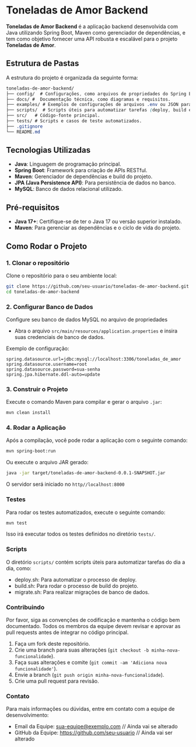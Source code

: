 # Toneladas de Amor Backend

**Toneladas de Amor Backend** é a aplicação backend desenvolvida com Java utilizando Spring Boot, Maven como gerenciador de dependências, e tem como objetivo fornecer uma API robusta e escalável para o projeto **Toneladas de Amor**.

## Estrutura de Pastas

A estrutura do projeto é organizada da seguinte forma:

```css
toneladas-de-amor-backend/
├── config/  # Configurações, como arquivos de propriedades do Spring Boot.
├── docs/ #  Documentação técnica, como diagramas e requisitos.
├── examples/ # Exemplos de configurações de arquivos .env ou JSON para testes.
├── scripts/  # Scripts úteis para automatizar tarefas (deploy, build etc.).
├── src/   # Código-fonte principal.
├── tests/ # Scripts e casos de teste automatizados.
├── .gitignore
└── README.md
```

## Tecnologias Utilizadas

- **Java**: Linguagem de programação principal.
- **Spring Boot**: Framework para criação de APIs RESTful.
- **Maven**: Gerenciador de dependências e build do projeto.
- **JPA (Java Persistence API)**: Para persistência de dados no banco.
- **MySQL**: Banco de dados relacional utilizado.

## Pré-requisitos

- **Java 17+**: Certifique-se de ter o Java 17 ou versão superior instalado.
- **Maven**: Para gerenciar as dependências e o ciclo de vida do projeto.

## Como Rodar o Projeto

### 1. Clonar o repositório

Clone o repositório para o seu ambiente local:

```bash
git clone https://github.com/seu-usuario/toneladas-de-amor-backend.git
cd toneladas-de-amor-backend
```

### 2. Configurar Banco de Dados

Configure seu banco de dados MySQL no arquivo de propriedades

- Abra o arquivo `src/main/resources/application.properties` e insira suas credenciais de banco de dados.

Exemplo de configuração:

```properties
spring.datasource.url=jdbc:mysql://localhost:3306/toneladas_de_amor
spring.datasource.username=root
spring.datasource.password=sua-senha
spring.jpa.hibernate.ddl-auto=update
```

### 3. Construir o Projeto

Execute o comando Maven para compilar e gerar o arquivo `.jar`:

```bash
mvn clean install
```

### 4. Rodar a Aplicação

Após a compilação, você pode rodar a aplicação com o seguinte comando:

```bash
mvn spring-boot:run
```

Ou execute o arquivo JAR gerado:

```bash
java -jar target/toneladas-de-amor-backend-0.0.1-SNAPSHOT.jar
```

O servidor será iniciado no `http//localhost:8000`

### Testes

Para rodar os testes automatizados, execute o seguinte comando:

```bash
mvn test
```

Isso irá executar todos os testes definidos no diretório `tests/`.

### Scripts

O diretório ```scripts/``` contém scripts úteis para automatizar tarefas do dia a dia, como:
- deploy.sh: Para automatizar o processo de deploy.
- build.sh: Para rodar o processo de build do projeto.
- migrate.sh: Para realizar migrações de banco de dados.

### Contribuindo

Por favor, siga as convenções de codificação e mantenha o código bem documentado. Todos os membros da equipe devem revisar e aprovar as pull requests antes de integrar no código principal.
1. Faça um fork deste repositório.
2. Crie uma branch para suas alterações (```git checkout -b minha-nova-funcionalidade```).
3. Faça suas alterações e comite (```git commit -am 'Adiciona nova funcionalidade'```).
4. Envie a branch (```git push origin minha-nova-funcionalidade```).
5. Crie uma pull request para revisão.

### Contato

Para mais informações ou dúvidas, entre em contato com a equipe de desenvolvimento:
- Email da Equipe: sua-equipe@exemplo.com // Ainda vai se alterado
- GitHub da Equipe: https://github.com/seu-usuario // Ainda vai ser alterado